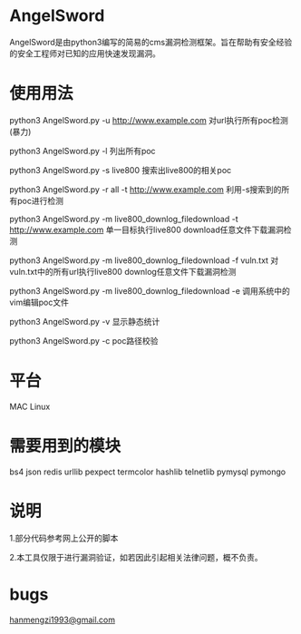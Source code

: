 # AngelSword
AngelSword是由python3编写的简易的cms漏洞检测框架。旨在帮助有安全经验的安全工程师对已知的应用快速发现漏洞。



# 使用用法
python3 AngelSword.py -u http://www.example.com 对url执行所有poc检测(暴力)                            

python3 AngelSword.py -l 列出所有poc

python3 AngelSword.py -s live800  搜索出live800的相关poc

python3 AngelSword.py -r all -t http://www.example.com 利用-s搜索到的所有poc进行检测

python3 AngelSword.py -m live800_downlog_filedownload -t http://www.example.com 单一目标执行live800 download任意文件下载漏洞检测

python3 AngelSword.py -m live800_downlog_filedownload -f vuln.txt 对vuln.txt中的所有url执行live800 downlog任意文件下载漏洞检测

python3 AngelSword.py -m live800_downlog_filedownload -e 调用系统中的vim编辑poc文件

python3 AngelSword.py -v 显示静态统计

python3 AngelSword.py -c poc路径校验



# 平台
MAC Linux



# 需要用到的模块
bs4
json
redis
urllib
pexpect
termcolor
hashlib
telnetlib
pymysql
pymongo


# 说明
1.部分代码参考网上公开的脚本

2.本工具仅限于进行漏洞验证，如若因此引起相关法律问题，概不负责。

# bugs
hanmengzi1993@gmail.com

